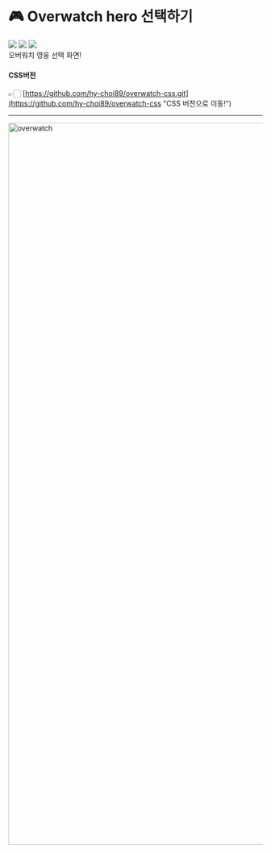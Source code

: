 # 🎮 Overwatch hero 선택하기
<img src="https://img.shields.io/badge/HTML5-E34F26?style=flat&logo=HTML5&logoColor=white"/> <img src="https://img.shields.io/badge/CSS3-1572B6?style=flat&logo=CSS3&logoColor=white"/> <img src="https://img.shields.io/badge/Sass-CC6699?style=flat&logo=Sass&logoColor=white"/>  
오버워치 영웅 선택 화면!

#### CSS버전
👉🏻 [https://github.com/hy-choi89/overwatch-css.git](https://github.com/hy-choi89/overwatch-css "CSS 버전으로 이동!")
***
<img width="1433" alt="overwatch" src="https://user-images.githubusercontent.com/121228651/219570019-dfa574f0-68fc-4d6c-a7bc-092f1cfcac32.png">

